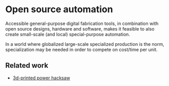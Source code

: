 
# Open source automation

Accessible general-purpose digital fabrication tools,
in combination with open source designs, hardware and software,
makes it feasible to also create small-scale (and local) special-purpose
automation.

In a world where globalized large-scale specialized production is the norm,
specialization may be needed in order to compete on cost/time per unit.


## Related work

* [3d-printed power hacksaw](https://3dprint.com/126525/3d-printed-power-hacksaw/)


